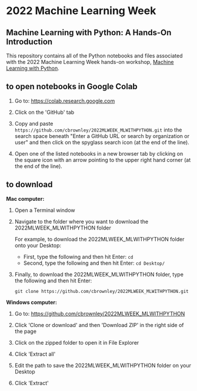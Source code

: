 # 2022 Machine Learning Week

## Machine Learning with Python: A Hands-On Introduction

This repository contains all of the Python notebooks and files associated with the 2022 Machine Learning Week hands-on workshop, [Machine Learning with Python](https://www.predictiveanalyticsworld.com/machinelearningweek/workshops/machine-learning-with-python-a-hands-on-introduction/).


## to open notebooks in Google Colab

1. Go to: https://colab.research.google.com

2. Click on the 'GitHub' tab

3. Copy and paste `https://github.com/cbrownley/2022MLWEEK_MLWITHPYTHON.git` into the search space beneath "Enter a GitHub URL or search by organization or user" and then click on the spyglass search icon (at the end of the line).

4. Open one of the listed notebooks in a new browser tab by clicking on the square icon with an arrow pointing to the upper right hand corner (at the end of the line).


## to download

**Mac computer:**

1. Open a Terminal window

2. Navigate to the folder where you want to download the 2022MLWEEK_MLWITHPYTHON folder

    For example, to download the 2022MLWEEK_MLWITHPYTHON folder onto your Desktop:
    - First, type the following and then hit Enter: `cd`
    - Second, type the following and then hit Enter: `cd Desktop/`

3. Finally, to download the 2022MLWEEK_MLWITHPYTHON folder, type the following and then hit Enter:

    `git clone https://github.com/cbrownley/2022MLWEEK_MLWITHPYTHON.git`


**Windows computer:**

1. Go to: https://github.com/cbrownley/2022MLWEEK_MLWITHPYTHON

2. Click 'Clone or download' and then 'Download ZIP' in the right side of the page

3. Click on the zipped folder to open it in File Explorer

4. Click 'Extract all'

5. Edit the path to save the 2022MLWEEK_MLWITHPYTHON folder on your Desktop

6. Click 'Extract'
